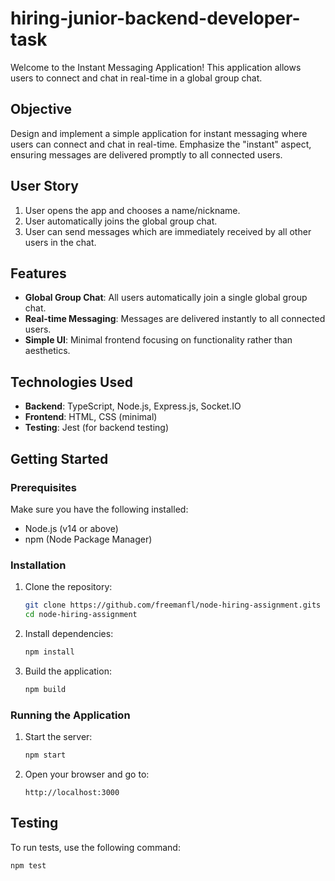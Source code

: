 # hiring-junior-backend-developer-task

Welcome to the Instant Messaging Application! This application allows users to connect and chat in real-time in a global group chat.

## Objective

Design and implement a simple application for instant messaging where users can connect and chat in real-time. Emphasize the "instant" aspect, ensuring messages are delivered promptly to all connected users.

## User Story

1. User opens the app and chooses a name/nickname.
2. User automatically joins the global group chat.
3. User can send messages which are immediately received by all other users in the chat.

## Features

- **Global Group Chat**: All users automatically join a single global group chat.
- **Real-time Messaging**: Messages are delivered instantly to all connected users.
- **Simple UI**: Minimal frontend focusing on functionality rather than aesthetics.

## Technologies Used

- **Backend**: TypeScript, Node.js, Express.js, Socket.IO
- **Frontend**: HTML, CSS (minimal)
- **Testing**: Jest (for backend testing)

## Getting Started

### Prerequisites

Make sure you have the following installed:

- Node.js (v14 or above)
- npm (Node Package Manager)

### Installation

1. Clone the repository:

   ```bash
   git clone https://github.com/freemanfl/node-hiring-assignment.gits
   cd node-hiring-assignment
   ```

2. Install dependencies:
   ```bash
   npm install
   ```
3. Build the application:
   ```bash
   npm build
   ```

### Running the Application

1. Start the server:

   ```bash
   npm start
   ```

2. Open your browser and go to:
   ```
   http://localhost:3000
   ```

## Testing

To run tests, use the following command:

```bash
npm test
```
